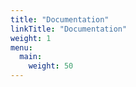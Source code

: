 ```yaml
---
title: "Documentation"
linkTitle: "Documentation"
weight: 1
menu:
  main:
    weight: 50
---
```


<!-- {{% pageinfo %}}
这是我的个人笔记专区，包含 leetcode 解题笔记等。
{{% /pageinfo %}} -->
